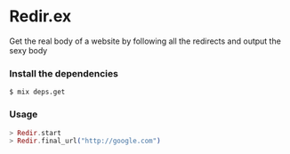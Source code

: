 # Redir.ex

Get the real body of a website by following all the redirects and output the sexy body

### Install the dependencies

```
$ mix deps.get
```

### Usage

```elixir
> Redir.start
> Redir.final_url("http://google.com")
```
